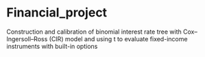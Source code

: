 # Financial_project

Construction and calibration of binomial interest rate tree with Cox–Ingersoll–Ross (CIR) model
and using t to evaluate fixed-income instruments with built-in options
